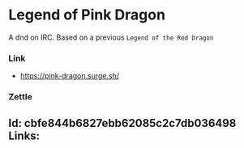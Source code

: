 # Legend of Pink Dragon

A dnd on IRC. Based on a previous `Legend of the Red Dragon`

### Link

- https://pink-dragon.surge.sh/

### Zettle

Id: cbfe844b6827ebb62085c2c7db036498
Links:
- 
